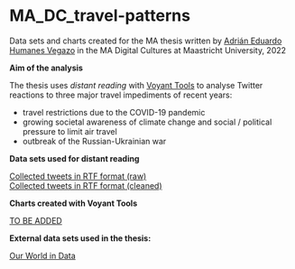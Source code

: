 # MA_DC_travel-patterns

Data sets and charts created for the MA thesis written by <a href="https://github.com/UdeaUdea">Adrián Eduardo Humanes Vegazo</a> in the MA Digital Cultures at Maastricht University, 2022

**Aim of the analysis**

The thesis uses <em>distant reading</em> with <a href="https://voyant-tools.org/">Voyant Tools</a> to analyse Twitter reactions to three major travel impediments of recent years:

 <ul>
  <li>travel restrictions due to the COVID-19 pandemic</li>
  <li>growing societal awareness of climate change and social / political pressure to limit air travel</li>
  <li>outbreak of the Russian-Ukrainian war</li>
</ul> 

**Data sets used for distant reading**

<a href="https://github.com/MonikaBarget/MA_DC_travel-patterns/tree/main/dataset_untidy">Collected tweets in RTF format (raw)</a><br>
<a href="https://github.com/MonikaBarget/MA_DC_travel-patterns/tree/main/dataset_clean">Collected tweets in RTF format (cleaned)</a><br>

**Charts created with Voyant Tools**

<a href="https://github.com/MonikaBarget/MA_DC_travel-patterns">TO BE ADDED</a>

**External data sets used in the thesis:**

<a href="https://ourworldindata.org/internet">Our World in Data</a>
